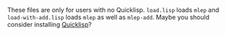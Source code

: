 These files are only for users with no Quicklisp. `load.lisp` loads `mlep` and `load-with-add.lisp` loads `mlep` as well as `mlep-add`.
Maybe you should consider installing [Quicklisp](http://www.quicklisp.org)? 